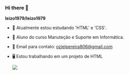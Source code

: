 ### Hi there 👋


**leizo1979/leizo1979** 


- 🔭 Atualmente estou estudando 'HTML' e 'CSS'.
- 🧑 Aluno do curso Manuteção e Suporte em Informática.
- 📧 Email para contato: ozielpereira806@gmail.com
- 🖥️ Estou trabalhando em um projeto de HTML
  
  ![](https://media.tenor.com/41I-iMyClCgAAAAM/programmer-programming.gif)
